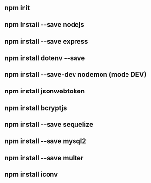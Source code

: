 ## npm init
## npm install --save nodejs
## npm install --save express
## npm install dotenv --save

## npm install --save-dev nodemon (mode DEV)

## npm install jsonwebtoken
## npm install bcryptjs

## npm install --save sequelize
## npm install --save mysql2


## npm install --save multer
## npm install iconv
